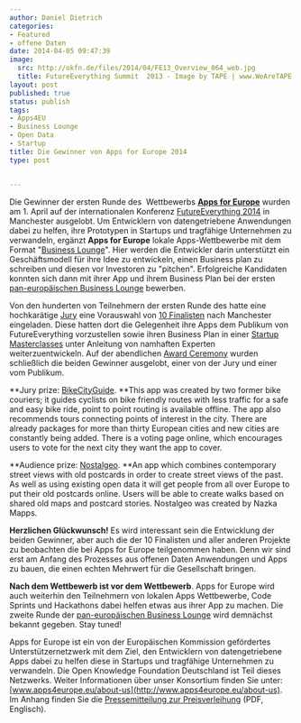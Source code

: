 ```yaml
---
author: Daniel Dietrich
categories:
- Featured
- offene Daten
date: 2014-04-05 09:47:39
image:
  src: http://okfn.de/files/2014/04/FE13_Overview_064_web.jpg
  title: FutureEverything Summit  2013 - Image by TAPE | www.WeAreTAPE.com
layout: post
published: true
status: publish
tags:
- Apps4EU
- Business Lounge
- Open Data
- Startup
title: Die Gewinner von Apps for Europe 2014
type: post


---
```


Die Gewinner der ersten Runde des  Wettbewerbs **[Apps for Europe](http://appsforeurope.eu/)** wurden am 1. April auf der internationalen Konferenz [FutureEverything 2014](http://futureeverything.org/) in Manchester ausgelobt. Um Entwicklern von datengetriebene Anwendungen dabei zu helfen, ihre Prototypen in Startups und tragfähige Unternehmen zu verwandeln, ergänzt **Apps for Europe** lokale Apps-Wettbewerbe mit dem Format "[Business Lounge](http://appsforeurope.eu/business-lounge)". Hier werden die Entwickler darin unterstützt ein Geschäftsmodell für ihre Idee zu entwickeln, einen Business plan zu schreiben und diesen vor Investoren zu "pitchen". Erfolgreiche Kandidaten konnten sich dann mit ihrer App und ihrem Business Plan bei der ersten [pan-europäischen Business Lounge](http://appsforeurope.eu/competition) bewerben.

Von den hunderten von Teilnehmern der ersten Runde des hatte eine hochkarätige [Jury](http://appsforeurope.eu/article/jury) eine Vorauswahl von [10 Finalisten](http://appsforeurope.eu/article/finalists) nach Manchester eingeladen. Diese hatten dort die Gelegenheit ihre Apps dem Publikum von FutureEverything vorzustellen sowie ihren Business Plan in einer [Startup Masterclasses](http://futureeverything.org/events/startup-masterclasses-open-workshops/) unter Anleitung von namhaften Experten weiterzuentwickeln. Auf der abendlichen [Award Ceremony](http://futureeverything.org/events/apps-europe-international-business-lounge-final/) wurden schließlich die beiden Gewinner ausgelobt, einer von der Jury und einer vom Publikum.

**Jury prize: [BikeCityGuide](http://www.appsforeurope.eu/article/bikecityguide). **This app was created by two former bike couriers; it guides cyclists on bike friendly routes with less traffic for a safe and easy bike ride, point to point routing is available offline. The app also recommends tours connecting points of interest in the city. There are already packages for more than thirty European cities and new cities are constantly being added. There is a voting page online, which encourages users to vote for the next city they want the app to cover.

**Audience prize: [Nostalgeo](http://www.appsforeurope.eu/article/nostalgeo). **An app which combines contemporary street views with old postcards in order to create street views of the past. As well as using existing open data it will get people from all over Europe to put their old postcards online. Users will be able to create walks based on shared old maps and postcard stories. Nostalgeo was created by Nazka Mapps.

**Herzlichen Glückwunsch!** Es wird interessant sein die Entwicklung der beiden Gewinner, aber auch die der 10 Finalisten und aller anderen Projekte zu beobachten die bei Apps for Europe teilgenommen haben. Denn wir sind erst am Anfang des Prozesses aus offenen Daten Anwendungen und Apps zu bauen, die einen echten Mehrwert für die Gesellschaft bringen.

**Nach dem Wettbewerb ist vor dem Wettbewerb**. Apps for Europe wird auch weiterhin den Teilnehmern von lokalen Apps Wettbewerbe, Code Sprints und Hackathons dabei helfen etwas aus ihrer App zu machen. Die zweite Runde der [pan-europäischen Business Lounge](http://appsforeurope.eu/competition) wird demnächst bekannt gegeben. Stay tuned!

Apps for Europe ist ein von der Europäischen Kommission gefördertes Unterstützernetzwerk mit dem Ziel, den Entwicklern von datengetriebene Apps dabei zu helfen diese in Startups und tragfähige Unternehmen zu verwandeln. Die Open Knowledge Foundation Deutschland ist Teil dieses Netzwerks. Weiter Informationen über unser Konsortium finden Sie unter: [www.apps4europe.eu/about-us](http://www.apps4europe.eu/about-us). Im Anhang finden Sie die [Pressemitteilung zur Preisverleihung](http://okfn.de/files/2014/04/FutureEverything-Apps-for-Europe-winners-PressRelease.pdf) (PDF, Englisch).

 